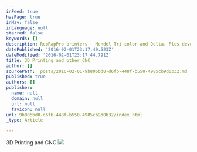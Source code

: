 ```yaml
---
inFeed: true
hasPage: true
inNav: false
inLanguage: null
starred: false
keywords: []
description: RepRapPro printers - Mendel Tri-color and Delta. Plus development of our own Scaleable CNC router
datePublished: '2016-02-01T23:17:49.523Z'
dateModified: '2016-02-01T23:17:44.791Z'
title: 3D Printing and other CNC
author: []
sourcePath: _posts/2016-02-01-9b806bd0-d6fb-448f-b550-4985cb9d0b32.md
published: true
authors: []
publisher:
  name: null
  domain: null
  url: null
  favicon: null
url: 9b806bd0-d6fb-448f-b550-4985cb9d0b32/index.html
_type: Article

---
```

3D Printing and CNC
![](https://the-grid-user-content.s3-us-west-2.amazonaws.com/a2f992cb-006e-40e9-a18a-31bd185e4b2c.JPG)